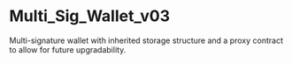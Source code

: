 # Multi_Sig_Wallet_v03
Multi-signature wallet with inherited storage structure and a proxy contract to allow for future upgradability.
